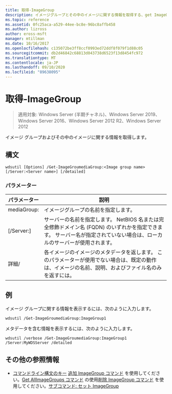 ```yaml
---
title: 取得-ImageGroup
description: イメージグループとその中のイメージに関する情報を取得する、get ImageGroup の参照記事。
ms.topic: reference
ms.assetid: 0fc25aca-a529-44ee-bc8e-96bc8affb458
ms.author: lizross
author: eross-msft
manager: mtillman
ms.date: 10/16/2017
ms.openlocfilehash: c135072be3ff8ccf0993ed72ddf8f079f1d88c05
ms.sourcegitcommit: db2d46842c68813d043738d6523f13d8454fc972
ms.translationtype: MT
ms.contentlocale: ja-JP
ms.lasthandoff: 09/10/2020
ms.locfileid: "89638095"
---
```

# <a name="get-imagegroup"></a>取得-ImageGroup

> 適用対象: Windows Server (半期チャネル)、Windows Server 2019、Windows Server 2016、Windows Server 2012 R2、Windows Server 2012

イメージ グループおよびその中のイメージに関する情報を取得します。

## <a name="syntax"></a>構文
```
wdsutil [Options] /Get-ImageGroumediaGroup:<Image group name> [/Server:<Server name>] [/detailed]
```
### <a name="parameters"></a>パラメーター
|パラメーター|説明|
|-------|--------|
mediaGroup:<Image group name>|イメージグループの名前を指定します。|
|[/Server:<Server name>]|サーバーの名前を指定します。 NetBIOS 名または完全修飾ドメイン名 (FQDN) のいずれかを指定できます。 サーバー名が指定されていない場合は、ローカルのサーバーが使用されます。|
|詳細/|各イメージのイメージのメタデータを返します。 このパラメーターが使用でない場合は、既定の動作は、イメージの名前、説明、およびファイル名のみを返すには。|
## <a name="examples"></a>例
イメージ グループに関する情報を表示するには、次のように入力します。
```
wdsutil /Get-ImageGroumediaGroup:ImageGroup1
```
メタデータを含む情報を表示するには、次のように入力します。
```
wdsutil /verbose /Get-ImageGroumediaGroup:ImageGroup1 /Server:MyWDSServer /detailed
```
## <a name="additional-references"></a>その他の参照情報
- [コマンドライン構文のキー](command-line-syntax-key.md) 
[追加 ImageGroup コマンド](using-the-add-imagegroup-command.md) 
 を使用してください。[Get AllImageGroups コマンド](using-the-get-allimagegroups-command.md) 
 の使用[削除 ImageGroup コマンド](using-the-remove-imagegroup-command.md) 
 を使用してください。[サブコマンド: セット ImageGroup](subcommand-set-imagegroup.md)
